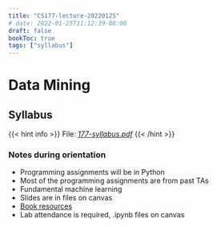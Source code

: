 ```yaml
---
title: "CS177-lecture-20220125"
# date: 2022-01-25T11:12:39-08:00
draft: false
bookToc: true
tags: ["syllabus"]
---
```


# Data Mining

## Syllabus

{{< hint info >}}
File: [*177-syllabus.pdf*](/notes/177-syllabus.pdf) 
{{< /hint >}}

### Notes during orientation

- Programming assignments will be in Python
- Most of the programming assignments are from past TAs
- Fundamental machine learning
- Slides are in files on canvas
- [Book resources](https://www-users.cse.umn.edu/~kumar001/dmbook/index.php) 
- Lab attendance is required, .ipynb files on canvas

